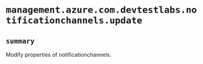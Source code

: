 # `management.azure.com.devtestlabs.notificationchannels.update`

## `summary`
Modify properties of notificationchannels.


